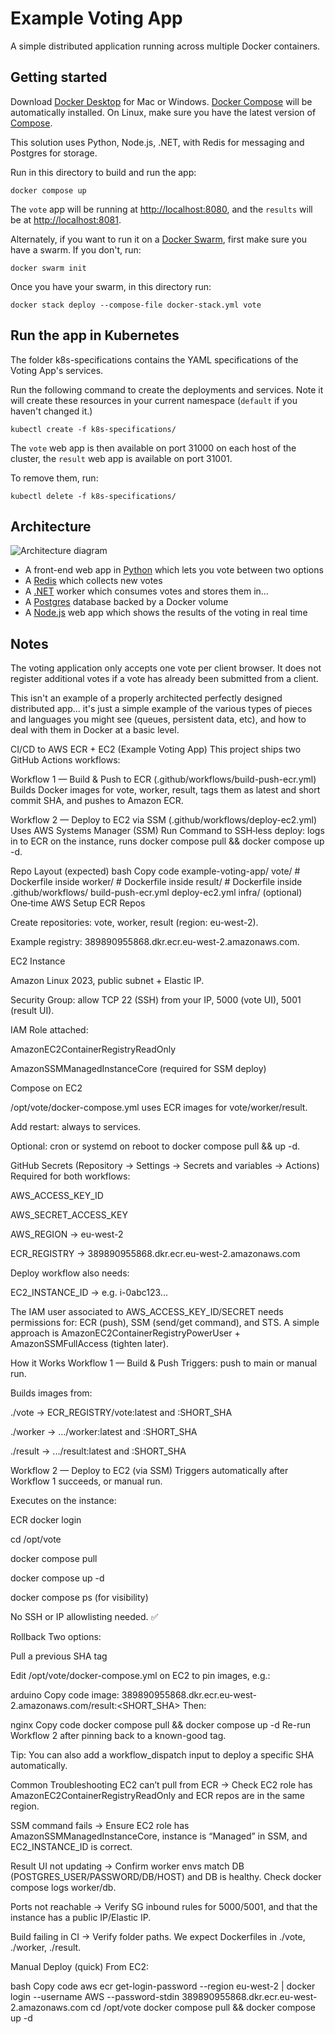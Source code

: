 # Example Voting App

A simple distributed application running across multiple Docker containers.

## Getting started

Download [Docker Desktop](https://www.docker.com/products/docker-desktop) for Mac or Windows. [Docker Compose](https://docs.docker.com/compose) will be automatically installed. On Linux, make sure you have the latest version of [Compose](https://docs.docker.com/compose/install/).

This solution uses Python, Node.js, .NET, with Redis for messaging and Postgres for storage.

Run in this directory to build and run the app:

```shell
docker compose up
```

The `vote` app will be running at [http://localhost:8080](http://localhost:8080), and the `results` will be at [http://localhost:8081](http://localhost:8081).

Alternately, if you want to run it on a [Docker Swarm](https://docs.docker.com/engine/swarm/), first make sure you have a swarm. If you don't, run:

```shell
docker swarm init
```

Once you have your swarm, in this directory run:

```shell
docker stack deploy --compose-file docker-stack.yml vote
```

## Run the app in Kubernetes

The folder k8s-specifications contains the YAML specifications of the Voting App's services.

Run the following command to create the deployments and services. Note it will create these resources in your current namespace (`default` if you haven't changed it.)

```shell
kubectl create -f k8s-specifications/
```

The `vote` web app is then available on port 31000 on each host of the cluster, the `result` web app is available on port 31001.

To remove them, run:

```shell
kubectl delete -f k8s-specifications/
```

## Architecture

![Architecture diagram](architecture.excalidraw.png)

* A front-end web app in [Python](/vote) which lets you vote between two options
* A [Redis](https://hub.docker.com/_/redis/) which collects new votes
* A [.NET](/worker/) worker which consumes votes and stores them in…
* A [Postgres](https://hub.docker.com/_/postgres/) database backed by a Docker volume
* A [Node.js](/result) web app which shows the results of the voting in real time

## Notes

The voting application only accepts one vote per client browser. It does not register additional votes if a vote has already been submitted from a client.

This isn't an example of a properly architected perfectly designed distributed app... it's just a simple
example of the various types of pieces and languages you might see (queues, persistent data, etc), and how to
deal with them in Docker at a basic level.




CI/CD to AWS ECR + EC2 (Example Voting App)
This project ships two GitHub Actions workflows:

Workflow 1 — Build & Push to ECR (.github/workflows/build-push-ecr.yml)
Builds Docker images for vote, worker, result, tags them as latest and short commit SHA, and pushes to Amazon ECR.

Workflow 2 — Deploy to EC2 via SSM (.github/workflows/deploy-ec2.yml)
Uses AWS Systems Manager (SSM) Run Command to SSH‑less deploy: logs in to ECR on the instance, runs docker compose pull && docker compose up -d.

Repo Layout (expected)
bash
Copy code
example-voting-app/
  vote/      # Dockerfile inside
  worker/    # Dockerfile inside
  result/    # Dockerfile inside
  .github/workflows/
    build-push-ecr.yml
    deploy-ec2.yml
  infra/ (optional)
One‑time AWS Setup
ECR Repos

Create repositories: vote, worker, result (region: eu-west-2).

Example registry: 389890955868.dkr.ecr.eu-west-2.amazonaws.com.

EC2 Instance

Amazon Linux 2023, public subnet + Elastic IP.

Security Group: allow TCP 22 (SSH) from your IP, 5000 (vote UI), 5001 (result UI).

IAM Role attached:

AmazonEC2ContainerRegistryReadOnly

AmazonSSMManagedInstanceCore (required for SSM deploy)

Compose on EC2

/opt/vote/docker-compose.yml uses ECR images for vote/worker/result.

Add restart: always to services.

Optional: cron or systemd on reboot to docker compose pull && up -d.

GitHub Secrets (Repository → Settings → Secrets and variables → Actions)
Required for both workflows:

AWS_ACCESS_KEY_ID

AWS_SECRET_ACCESS_KEY

AWS_REGION → eu-west-2

ECR_REGISTRY → 389890955868.dkr.ecr.eu-west-2.amazonaws.com

Deploy workflow also needs:

EC2_INSTANCE_ID → e.g. i-0abc123...

The IAM user associated to AWS_ACCESS_KEY_ID/SECRET needs permissions for:
ECR (push), SSM (send/get command), and STS. A simple approach is AmazonEC2ContainerRegistryPowerUser + AmazonSSMFullAccess (tighten later).

How it Works
Workflow 1 — Build & Push
Triggers: push to main or manual run.

Builds images from:

./vote → ECR_REGISTRY/vote:latest and :SHORT_SHA

./worker → .../worker:latest and :SHORT_SHA

./result → .../result:latest and :SHORT_SHA

Workflow 2 — Deploy to EC2 (via SSM)
Triggers automatically after Workflow 1 succeeds, or manual run.

Executes on the instance:

ECR docker login

cd /opt/vote

docker compose pull

docker compose up -d

docker compose ps (for visibility)

No SSH or IP allowlisting needed. ✅

Rollback
Two options:

Pull a previous SHA tag

Edit /opt/vote/docker-compose.yml on EC2 to pin images, e.g.:

arduino
Copy code
image: 389890955868.dkr.ecr.eu-west-2.amazonaws.com/result:<SHORT_SHA>
Then:

nginx
Copy code
docker compose pull && docker compose up -d
Re-run Workflow 2 after pinning back to a known-good tag.

Tip: You can also add a workflow_dispatch input to deploy a specific SHA automatically.

Common Troubleshooting
EC2 can’t pull from ECR → Check EC2 role has AmazonEC2ContainerRegistryReadOnly and ECR repos are in the same region.

SSM command fails → Ensure EC2 role has AmazonSSMManagedInstanceCore, instance is “Managed” in SSM, and EC2_INSTANCE_ID is correct.

Result UI not updating → Confirm worker envs match DB (POSTGRES_USER/PASSWORD/DB/HOST) and DB is healthy. Check docker compose logs worker/db.

Ports not reachable → Verify SG inbound rules for 5000/5001, and that the instance has a public IP/Elastic IP.

Build failing in CI → Verify folder paths. We expect Dockerfiles in ./vote, ./worker, ./result.

Manual Deploy (quick)
From EC2:

bash
Copy code
aws ecr get-login-password --region eu-west-2 | docker login --username AWS --password-stdin 389890955868.dkr.ecr.eu-west-2.amazonaws.com
cd /opt/vote
docker compose pull && docker compose up -d